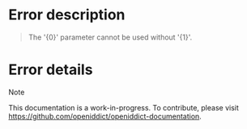 # Error description

> The '{0}' parameter cannot be used without '{1}'.

# Error details

> [!NOTE]
> This documentation is a work-in-progress. To contribute, please visit https://github.com/openiddict/openiddict-documentation.
